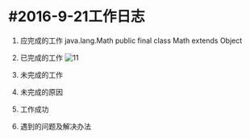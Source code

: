 #2016-9-21工作日志
===================

 1. 应完成的工作
java.lang.Math
  public final class Math extends Object

 2. 已完成的工作
![11](image/018)
3. 未完成的工作  
4. 未完成的原因
5. 工作成功
6. 遇到的问题及解决办法
